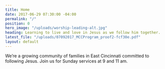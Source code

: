 ```yaml
---
title: Home
date: 2017-06-29 07:30:00 -04:00
permalink: "/"
position: 0
hero_image: "/uploads/worship-leading-alt.jpg"
heading: Learning to live and love in Jesus as we follow him together.
latest_file: "/uploads/07092017_MCCProgram_proof2-fcf30e.pdf"
layout: default
---
```


We’re a growing community of families in East Cincinnati committed to following Jesus. Join us for Sunday services at 9 and 11 am.
